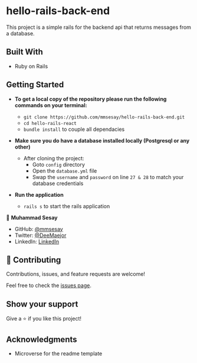 # hello-rails-back-end

This project is a simple rails for the backend api that returns messages from a database.

## Built With

- Ruby on Rails

## Getting Started

- **To get a local copy of the repository please run the following commands on your terminal:**
   - `git clone https://github.com/mmsesay/hello-rails-back-end.git`
   - `cd hello-rails-react`
   - `bundle install` to couple all dependacies

- **Make sure you do have a database installed locally (Postgresql or any other)**
  - After cloning the project:
    - Goto `config` directory
    - Open the `database.yml` file
    - Swap the `username` and `password` on line `27 & 28` to match your database credentials

- **Run the application**
   - `rails s` to start the rails application
  


👤 **Muhammad Sesay**

- GitHub: [@mmsesay](https://github.com/mmsesay)
- Twitter: [@DeeMaejor](https://twitter.com/DeeMaejor)
- LinkedIn: [LinkedIn](https://linkedin.com/in/muhammad-m-sesay)


## 🤝 Contributing

Contributions, issues, and feature requests are welcome!

Feel free to check the [issues page](../../issues/).

## Show your support

Give a ⭐️ if you like this project!

## Acknowledgments
- Microverse for the readme template